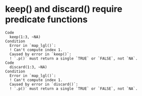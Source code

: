 # keep() and discard() require predicate functions

    Code
      keep(1:3, ~NA)
    Condition
      Error in `map_lgl()`:
      ! Can't compute index 1.
      Caused by error in `keep()`:
      ! `.p()` must return a single `TRUE` or `FALSE`, not `NA`.
    Code
      discard(1:3, ~NA)
    Condition
      Error in `map_lgl()`:
      ! Can't compute index 1.
      Caused by error in `discard()`:
      ! `.p()` must return a single `TRUE` or `FALSE`, not `NA`.

